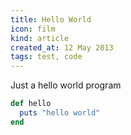 ```yaml
---
title: Hello World
icon: film
kind: article
created_at: 12 May 2013
tags: test, code
---
```

Just a hello world program

~~~ ruby
def hello
  puts "hello world"
end
~~~
